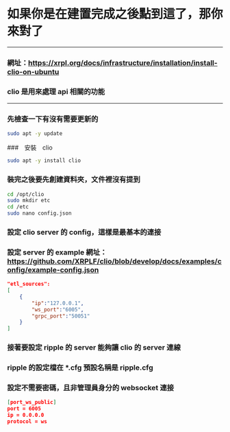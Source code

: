 # 如果你是在建置完成之後點到這了，那你來對了
---
### 網址：https://xrpl.org/docs/infrastructure/installation/install-clio-on-ubuntu
### clio 是用來處理 api 相關的功能  
---
### 先檢查一下有沒有需要更新的
```bash
sudo apt -y update
```
###　安裝　clio
```bash
sudo apt -y install clio
```
### 裝完之後要先創建資料夾，文件裡沒有提到
```bash
cd /opt/clio
sudo mkdir etc
cd /etc
sudo nano config.json
```
### 設定 clio server 的 config，這樣是最基本的連接
### 設定 server 的 example 網址：https://github.com/XRPLF/clio/blob/develop/docs/examples/config/example-config.json
```json
"etl_sources":
[
    {
        "ip":"127.0.0.1",
        "ws_port":"6005",
        "grpc_port":"50051"
    }
]
```
### 接著要設定 ripple 的 server 能夠讓 clio 的 server 連線
### ripple 的設定檔在 *.cfg 預設名稱是 ripple.cfg
### 設定不需要密碼，且非管理員身分的 websocket 連接
```json
[port_ws_public]
port = 6005
ip = 0.0.0.0
protocol = ws
```

